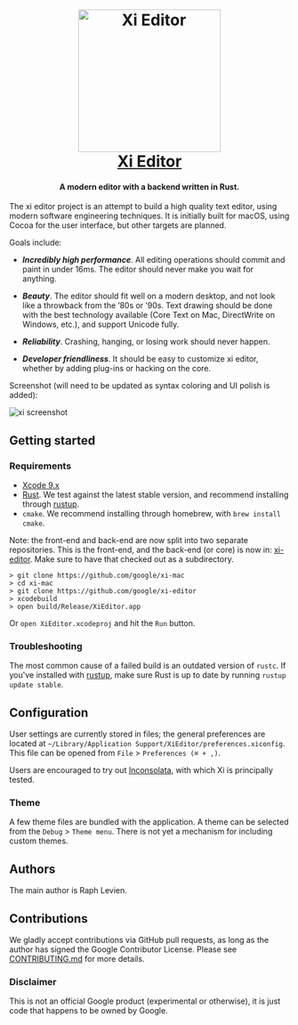 <h1 align="center">
  <a href="https://github.com/google/xi-editor"><img src="icons/xi-editor.png" alt="Xi Editor" width="256" height="256"/></a><br>
  <a href="https://github.com/google/xi-editor">Xi Editor</a>
</h1>

<h4 align="center">A modern editor with a backend written in Rust.</h4>

The xi editor project is an attempt to build a high quality text editor,
using modern software engineering techniques. It is initially built for
macOS, using Cocoa for the user interface, but other targets are planned.

Goals include:

* ***Incredibly high performance***. All editing operations should commit and paint
  in under 16ms. The editor should never make you wait for anything.

* ***Beauty***. The editor should fit well on a modern desktop, and not look like a
  throwback from the ’80s or ’90s. Text drawing should be done with the best
  technology available (Core Text on Mac, DirectWrite on Windows, etc.), and
  support Unicode fully.

* ***Reliability***. Crashing, hanging, or losing work should never happen.

* ***Developer friendliness***. It should be easy to customize xi editor, whether
  by adding plug-ins or hacking on the core.

Screenshot (will need to be updated as syntax coloring and UI polish is added):

![xi screenshot](/doc/img/xi-mac-screenshot.png?raw=true)

## Getting started

### Requirements
- [Xcode 9.x](https://developer.apple.com/xcode/)
- [Rust](https://www.rust-lang.org/). We test against the latest stable version,
and recommend installing through [rustup](https://rustup.rs).
- `cmake`. We recommend installing through homebrew, with `brew install cmake`.


Note: the front-end and back-end are now split into two separate repositories. This
is the front-end, and the back-end (or core) is now in:
[xi-editor](https://github.com/google/xi-editor). Make sure to have that checked out
as a subdirectory.

```
> git clone https://github.com/google/xi-mac
> cd xi-mac
> git clone https://github.com/google/xi-editor
> xcodebuild
> open build/Release/XiEditor.app
```

Or `open XiEditor.xcodeproj` and hit the `Run` button.

### Troubleshooting

The most common cause of a failed build is an outdated version of `rustc`.
If you've installed with [rustup](https://rustup.rs), make sure Rust is up to date by running
`rustup update stable`.


## Configuration

User settings are currently stored in files; the general preferences are
located at `~/Library/Application Support/XiEditor/preferences.xiconfig`.
This file can be opened from `File` > `Preferences (⌘ + ,)`.

Users are encouraged to try out
[Inconsolata](http://levien.com/type/myfonts/inconsolata.html), with which
Xi is principally tested.

### Theme

A few theme files are bundled with the application. A theme can be selected
from the `Debug` > `Theme menu`. There is not yet a mechanism for including
custom themes.


## Authors

The main author is Raph Levien.

## Contributions

We gladly accept contributions via GitHub pull requests, as long as the author
has signed the Google Contributor License. Please see
[CONTRIBUTING.md](CONTRIBUTING.md) for more details.

### Disclaimer

This is not an official Google product (experimental or otherwise), it
is just code that happens to be owned by Google.
